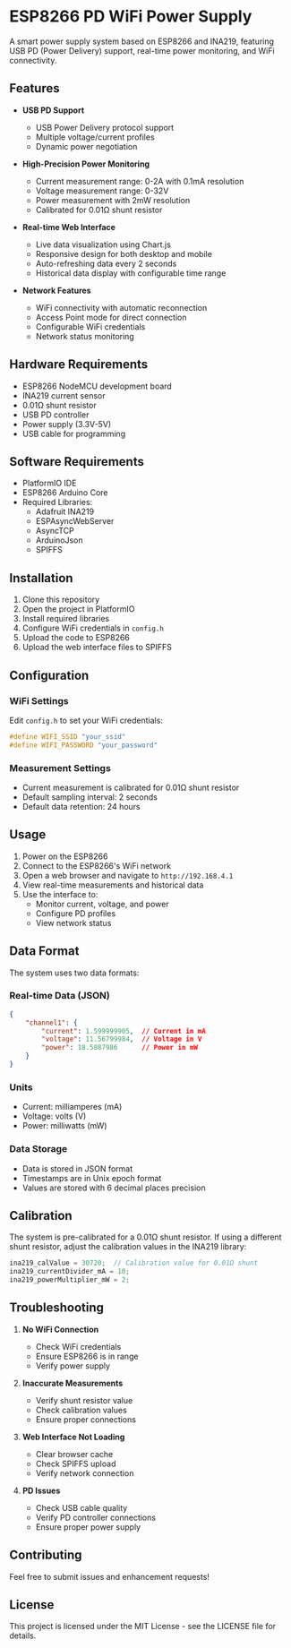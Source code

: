 # ESP8266 PD WiFi Power Supply

A smart power supply system based on ESP8266 and INA219, featuring USB PD (Power Delivery) support, real-time power monitoring, and WiFi connectivity.

## Features

- **USB PD Support**
  - USB Power Delivery protocol support
  - Multiple voltage/current profiles
  - Dynamic power negotiation

- **High-Precision Power Monitoring**
  - Current measurement range: 0-2A with 0.1mA resolution
  - Voltage measurement range: 0-32V
  - Power measurement with 2mW resolution
  - Calibrated for 0.01Ω shunt resistor

- **Real-time Web Interface**
  - Live data visualization using Chart.js
  - Responsive design for both desktop and mobile
  - Auto-refreshing data every 2 seconds
  - Historical data display with configurable time range

- **Network Features**
  - WiFi connectivity with automatic reconnection
  - Access Point mode for direct connection
  - Configurable WiFi credentials
  - Network status monitoring

## Hardware Requirements

- ESP8266 NodeMCU development board
- INA219 current sensor
- 0.01Ω shunt resistor
- USB PD controller
- Power supply (3.3V-5V)
- USB cable for programming

## Software Requirements

- PlatformIO IDE
- ESP8266 Arduino Core
- Required Libraries:
  - Adafruit INA219
  - ESPAsyncWebServer
  - AsyncTCP
  - ArduinoJson
  - SPIFFS

## Installation

1. Clone this repository
2. Open the project in PlatformIO
3. Install required libraries
4. Configure WiFi credentials in `config.h`
5. Upload the code to ESP8266
6. Upload the web interface files to SPIFFS

## Configuration

### WiFi Settings
Edit `config.h` to set your WiFi credentials:
```cpp
#define WIFI_SSID "your_ssid"
#define WIFI_PASSWORD "your_password"
```

### Measurement Settings
- Current measurement is calibrated for 0.01Ω shunt resistor
- Default sampling interval: 2 seconds
- Default data retention: 24 hours

## Usage

1. Power on the ESP8266
2. Connect to the ESP8266's WiFi network
3. Open a web browser and navigate to `http://192.168.4.1`
4. View real-time measurements and historical data
5. Use the interface to:
   - Monitor current, voltage, and power
   - Configure PD profiles
   - View network status

## Data Format

The system uses two data formats:

### Real-time Data (JSON)
```json
{
    "channel1": {
        "current": 1.599999905,  // Current in mA
        "voltage": 11.56799984,  // Voltage in V
        "power": 18.5087986      // Power in mW
    }
}
```

### Units
- Current: milliamperes (mA)
- Voltage: volts (V)
- Power: milliwatts (mW)

### Data Storage
- Data is stored in JSON format
- Timestamps are in Unix epoch format
- Values are stored with 6 decimal places precision

## Calibration

The system is pre-calibrated for a 0.01Ω shunt resistor. If using a different shunt resistor, adjust the calibration values in the INA219 library:

```cpp
ina219_calValue = 30720;  // Calibration value for 0.01Ω shunt
ina219_currentDivider_mA = 10;
ina219_powerMultiplier_mW = 2;
```

## Troubleshooting

1. **No WiFi Connection**
   - Check WiFi credentials
   - Ensure ESP8266 is in range
   - Verify power supply

2. **Inaccurate Measurements**
   - Verify shunt resistor value
   - Check calibration values
   - Ensure proper connections

3. **Web Interface Not Loading**
   - Clear browser cache
   - Check SPIFFS upload
   - Verify network connection

4. **PD Issues**
   - Check USB cable quality
   - Verify PD controller connections
   - Ensure proper power supply

## Contributing

Feel free to submit issues and enhancement requests!

## License

This project is licensed under the MIT License - see the LICENSE file for details.
